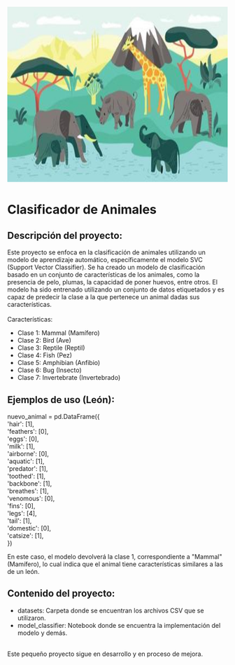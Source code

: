 <h1 align=center>
   <img src="https://github.com/LuchoGonz22/AnimalClassifer_Model/blob/main/assets/animals.jpg" alt="Descripción de la imagen" width="750" height="400">
  
# Clasificador de Animales
   
  
## Descripción del proyecto:
Este proyecto se enfoca en la clasificación de animales utilizando un modelo de aprendizaje automático, específicamente el modelo SVC (Support Vector Classifier). Se ha creado un modelo de clasificación basado en un conjunto de características de los animales, como la presencia de pelo, plumas, la capacidad de poner huevos, entre otros. El modelo ha sido entrenado utilizando un conjunto de datos etiquetados y es capaz de predecir la clase a la que pertenece un animal dadas sus características.<br>
 <br>
Características:
* Clase 1: Mammal (Mamífero)
* Clase 2: Bird (Ave)
* Clase 3: Reptile (Reptil)
* Clase 4: Fish (Pez)
* Clase 5: Amphibian (Anfibio)
* Clase 6: Bug (Insecto)
* Clase 7: Invertebrate (Invertebrado)

## Ejemplos de uso (León): <br>
nuevo_animal = pd.DataFrame({ <br>
    'hair': [1], <br>
    'feathers': [0], <br>
    'eggs': [0], <br>
    'milk': [1], <br>
    'airborne': [0], <br>
    'aquatic': [1], <br>
    'predator': [1], <br>
    'toothed': [1], <br>
    'backbone': [1], <br>
    'breathes': [1], <br>
    'venomous': [0], <br>
    'fins': [0], <br>
    'legs': [4], <br>
    'tail': [1], <br>
    'domestic': [0], <br>
    'catsize': [1], <br>
})

En este caso, el modelo devolverá la clase 1, correspondiente a "Mammal" (Mamífero), lo cual indica que el animal tiene características similares a las de un león.
 <br>
   
## Contenido del proyecto:
   * datasets: Carpeta donde se encuentran los archivos CSV que se utilizaron.
   * model_classifier: Notebook donde se encuentra la implementación del modelo y demás.
<br>
<footer>Este pequeño proyecto sigue en desarrollo y en proceso de mejora.</footer>
